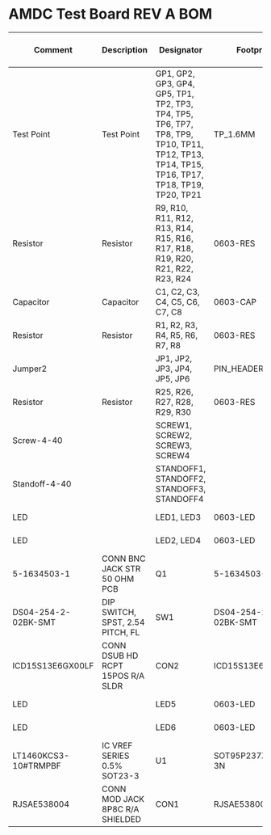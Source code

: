 # AMDC Test Board REV A BOM

| Comment | Description | Designator | Footprint | LibRef | Quantity | Supplier Part   Number 1 | Supplier Order   Qty 1 |
|-|-|-|-|-|-|-|-|
| Test Point | Test Point | GP1, GP2, GP3, GP4,   GP5, TP1, TP2, TP3, TP4, TP5, TP6, TP7, TP8, TP9, TP10, TP11, TP12, TP13,   TP14, TP15, TP16, TP17, TP18, TP19, TP20, TP21 | TP_1.6MM | Test Point | 26 | 36-5005-ND | 260 |
| Resistor | Resistor | R9, R10, R11, R12,   R13, R14, R15, R16, R17, R18, R19, R20, R21, R22, R23, R24 | 0603-RES | Resistor | 16 | 311-0.0GRCT-ND | 160 |
| Capacitor | Capacitor | C1, C2, C3, C4, C5,   C6, C7, C8 | 0603-CAP | Capacitor | 8 | 311-1341-1-ND | 80 |
| Resistor | Resistor | R1, R2, R3, R4, R5,   R6, R7, R8 | 0603-RES | Resistor | 8 | 311-470GRCT-ND | 80 |
| Jumper2 |   | JP1, JP2, JP3, JP4,   JP5, JP6 | PIN_HEADER_1x2 | Jumper2 | 6 | 732-5315-ND | 60 |
| Resistor | Resistor | R25, R26, R27, R28,   R29, R30 | 0603-RES | Resistor | 6 | 311-160HRCT-ND | 60 |
| Screw-4-40 |   | SCREW1, SCREW2,   SCREW3, SCREW4 |   | Screw-4-40 | 4 | KEY1046-ND | 40 |
| Standoff-4-40 |   | STANDOFF1, STANDOFF2,   STANDOFF3, STANDOFF4 |   | Standoff-4-40 | 4 | 36-1656-ND | 40 |
| LED |   | LED1, LED3 | 0603-LED | LED | 2 | 732-4978-1-ND | 20 |
| LED |   | LED2, LED4 | 0603-LED | LED | 2 | 732-4980-1-ND | 20 |
| 5-1634503-1 | CONN BNC JACK STR 50   OHM PCB | Q1 | 5-1634503-1 | 5-1634503-1 | 1 | A97581-ND | 10 |
| DS04-254-2-02BK-SMT | DIP SWITCH, SPST,   2.54 PITCH, FL | SW1 | DS04-254-2-02BK-SMT | DS04-254-2-02BK-SMT | 1 | 2223-DS04-254-2-02BK-SMT-ND | 10 |
| ICD15S13E6GX00LF | CONN DSUB HD RCPT   15POS R/A SLDR | CON2 | ICD15S13E6GX00LF | ICD15S13E6GX00LF | 1 | 609-2801-ND | 10 |
| LED |   | LED5 | 0603-LED | LED | 1 | 732-4981-1-ND | 10 |
| LED |   | LED6 | 0603-LED | LED | 1 | 732-4966-1-ND | 10 |
| LT1460KCS3-10#TRMPBF | IC VREF SERIES 0.5%   SOT23-3 | U1 | SOT95P237X112-3N | LT1460KCS3-10#TRMPBF | 1 | LT1460KCS3-10#TRMPBFCT-ND | 10 |
| RJSAE538004 | CONN MOD JACK 8P8C   R/A SHIELDED | CON1 | RJSAE538004 | RJSAE538004 | 1 | RJSAE538004-ND | 10 |